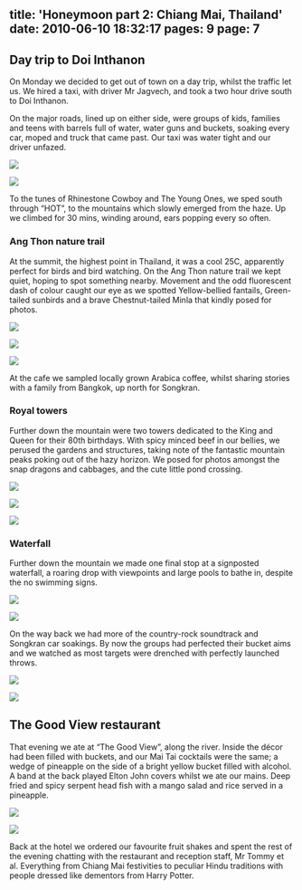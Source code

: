 title: 'Honeymoon part 2: Chiang Mai, Thailand'
date: 2010-06-10 18:32:17
pages: 9
page: 7
---

## Day trip to Doi Inthanon

On Monday we decided to get out of town on a day trip, whilst the traffic let us. We hired a taxi, with driver Mr Jagvech, and took a two hour drive south to Doi Inthanon.

On the major roads, lined up on either side, were groups of kids, families and teens with barrels full of water, water guns and buckets, soaking every car, moped and truck that came past. Our taxi was water tight and our driver unfazed.

[![](http://host.trivialbeing.org/up/small/honeymoon-212.jpg)](http://host.trivialbeing.org/up/honeymoon-212.jpg)

[![](http://host.trivialbeing.org/up/small/honeymoon-213.jpg)](http://host.trivialbeing.org/up/honeymoon-213.jpg)

To the tunes of Rhinestone Cowboy and The Young Ones, we sped south through “HOT”, to the mountains which slowly emerged from the haze. Up we climbed for 30 mins, winding around, ears popping every so often.

### Ang Thon nature trail

At the summit, the highest point in Thailand, it was a cool 25C, apparently perfect for birds and bird watching. On the Ang Thon nature trail we kept quiet, hoping to spot something nearby. Movement and the odd fluorescent dash of colour caught our eye as we spotted Yellow-bellied fantails, Green-tailed sunbirds and a brave Chestnut-tailed Minla that kindly posed for photos.

[![](http://host.trivialbeing.org/up/small/honeymoon-215.jpg)](http://host.trivialbeing.org/up/honeymoon-215.jpg)

[![](http://host.trivialbeing.org/up/small/honeymoon-217.jpg)](http://host.trivialbeing.org/up/honeymoon-217.jpg)

[![](http://host.trivialbeing.org/up/small/honeymoon-218.jpg)](http://host.trivialbeing.org/up/honeymoon-218.jpg)

At the cafe we sampled locally grown Arabica coffee, whilst sharing stories with a family from Bangkok, up north for Songkran.

### Royal towers

Further down the mountain were two towers dedicated to the King and Queen for their 80th birthdays. With spicy minced beef in our bellies, we perused the gardens and structures, taking note of the fantastic mountain peaks poking out of the hazy horizon. We posed for photos amongst the snap dragons and cabbages, and the cute little pond crossing.

[![](http://host.trivialbeing.org/up/small/honeymoon-220.jpg)](http://host.trivialbeing.org/up/honeymoon-220.jpg)

[![](http://host.trivialbeing.org/up/small/honeymoon-221.jpg)](http://host.trivialbeing.org/up/honeymoon-221.jpg)

[![](http://host.trivialbeing.org/up/small/honeymoon-222.jpg)](http://host.trivialbeing.org/up/honeymoon-222.jpg)

### Waterfall

Further down the mountain we made one final stop at a signposted waterfall, a roaring drop with viewpoints and large pools to bathe in, despite the no swimming signs.

[![](http://host.trivialbeing.org/up/small/honeymoon-224.jpg)](http://host.trivialbeing.org/up/honeymoon-224.jpg)

[![](http://host.trivialbeing.org/up/small/honeymoon-226.jpg)](http://host.trivialbeing.org/up/honeymoon-226.jpg)

On the way back we had more of the country-rock soundtrack and Songkran car soakings. By now the groups had perfected their bucket aims and we watched as most targets were drenched with perfectly launched throws.

[![](http://host.trivialbeing.org/up/small/honeymoon-231.jpg)](http://host.trivialbeing.org/up/honeymoon-231.jpg)

[![](http://host.trivialbeing.org/up/small/honeymoon-232.jpg)](http://host.trivialbeing.org/up/honeymoon-232.jpg)

## The Good View restaurant

That evening we ate at “The Good View”, along the river. Inside the décor had been filled with buckets, and our Mai Tai cocktails were the same; a wedge of pineapple on the side of a bright yellow bucket filled with alcohol. A band at the back played Elton John covers whilst we ate our mains. Deep fried and spicy serpent head fish with a mango salad and rice served in a pineapple.

[![](http://host.trivialbeing.org/up/small/honeymoon-25.jpg)](http://host.trivialbeing.org/up/honeymoon-25.jpg)

[![](http://host.trivialbeing.org/up/small/honeymoon-26.jpg)](http://host.trivialbeing.org/up/honeymoon-26.jpg)

Back at the hotel we ordered our favourite fruit shakes and spent the rest of the evening chatting with the restaurant and reception staff, Mr Tommy et al. Everything from Chiang Mai festivities to peculiar Hindu traditions with people dressed like dementors from Harry Potter.
